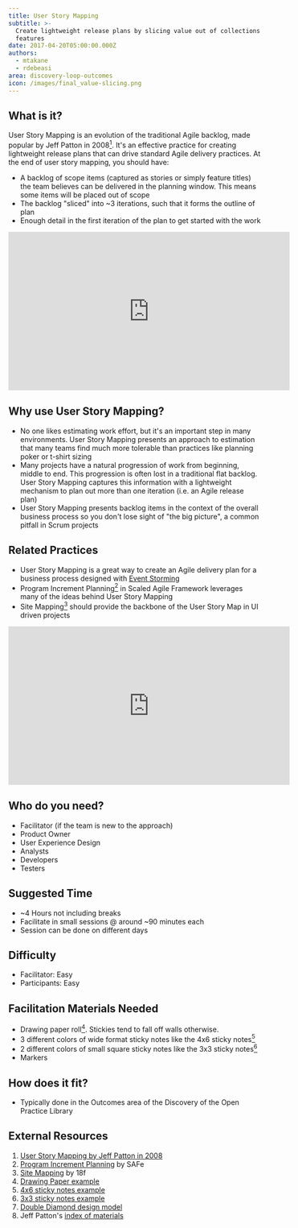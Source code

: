 ```yaml
---
title: User Story Mapping
subtitle: >-
  Create lightweight release plans by slicing value out of collections of
  features
date: 2017-04-20T05:00:00.000Z
authors:
  - mtakane
  - rdebeasi
area: discovery-loop-outcomes
icon: /images/final_value-slicing.png
---
```

## What is it?

User Story Mapping is an evolution of the traditional Agile backlog, made popular by Jeff Patton in 2008[<sup>1</sup>](#footnote-1). It's an effective practice for creating lightweight release plans that can drive standard Agile delivery practices. At the end of user story mapping, you should have:

* A backlog of scope items (captured as stories or simply feature titles) the team believes can be delivered in the planning window. This means some items will be placed out of scope
* The backlog "sliced" into ~3 iterations, such that it forms the outline of plan
* Enough detail in the first iteration of the plan to get started with the work

<iframe width="560" height="315" src="https://www.youtube.com/embed/VaN9rCQrdko" frameborder="0" allow="accelerometer; autoplay; encrypted-media; gyroscope; picture-in-picture" allowfullscreen></iframe>

## Why use User Story Mapping?

* No one likes estimating work effort, but it's an important step in many environments. User Story Mapping presents an approach to estimation that many teams find much more tolerable than practices like planning poker or t-shirt sizing
* Many projects have a natural progression of work from beginning, middle to end. This progression is often lost in a traditional flat backlog. User Story Mapping captures this information with a lightweight mechanism to plan out more than one iteration (i.e. an Agile release plan)
* User Story Mapping presents backlog items in the context of the overall business process so you don't lose sight of "the big picture", a common pitfall in Scrum projects

## Related Practices

* User Story Mapping is a great way to create an Agile delivery plan for a business process designed with [Event Storming](/practice/event-storming/)
* Program Increment Planning[<sup>2</sup>](#footnote-2) in Scaled Agile Framework leverages many of the ideas behind User Story Mapping
* Site Mapping[<sup>3</sup>](#footnote-3) should provide the backbone of the User Story Map in UI driven projects

<iframe width="560" height="315" src="https://www.youtube.com/embed/N8fxzeZh4Kc" frameborder="0" allow="accelerometer; autoplay; encrypted-media; gyroscope; picture-in-picture" allowfullscreen></iframe>

## Who do you need?

* Facilitator (if the team is new to the approach)
* Product Owner
* User Experience Design
* Analysts
* Developers
* Testers

## Suggested Time

* ~4 Hours not including breaks
* Facilitate in small sessions @ around ~90 minutes each
* Session can be done on different days

## Difficulty

* Facilitator: Easy
* Participants: Easy

## Facilitation Materials Needed

* Drawing paper roll[<sup>4</sup>](#footnote-4). Stickies tend to fall off walls otherwise.
* 3 different colors of wide format sticky notes like the 4x6 sticky notes[<sup>5</sup>](#footnote-5)
* 2 different colors of small square sticky notes like the 3x3 sticky notes[<sup>6</sup>](#footnote-6)
* Markers

## How does it fit?

* Typically done in the Outcomes area of the Discovery of the Open Practice Library

## External Resources

1. <a name="footnote-1"></a>[User Story Mapping by Jeff Patton in 2008](http://jpattonassociates.com/the-new-backlog/)
2. <a name="footnote-2"></a>[Program Increment Planning](http://www.scaledagileframework.com/pi-planning/) by SAFe
3. <a name="footnote-3"></a>[Site Mapping](https://methods.18f.gov/decide/site-mapping/) by 18f
4. <a name="footnote-4"></a>[Drawing Paper example](http://www.ikea.com/us/en/catalog/products/80324072/)
5. <a name="footnote-5"></a>[4x6 sticky notes example](https://www.amazon.com/Post-Sticky-Janeiro-Collection-4621-SSAU/dp/B001UXFT70)
6. <a name="footnote-6"></a>[3x3 sticky notes example](https://www.amazon.com/dp/B01N1UE0JY?psc=1)
7. <a name="footnote-7"></a>[Double Diamond design model](https://medium.com/digital-experience-design/how-to-apply-a-design-thinking-hcd-ux-or-any-creative-process-from-scratch-b8786efbf812)
8. Jeff Patton's [index of materials](http://jpattonassociates.com/user-story-mapping/)
